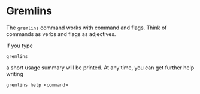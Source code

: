 # Gremlins

The `gremlins` command works with command and flags. Think of commands as verbs and flags as adjectives.

If you type

```shell
gremlins
```

a short usage summary will be printed. At any time, you can get further help writing

```shell
gremlins help <command>
```
